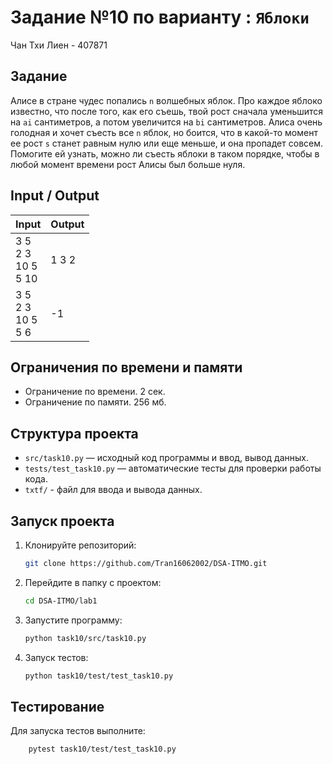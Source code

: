 # Задание №10 по варианту  : `Яблоки`
Чан Тхи Лиен - 407871

## Задание
Алисе в стране чудес попались `n` волшебных яблок.
Про каждое яблоко известно, что после того, как его съешь, твой рост сначала
уменьшится на `ai` сантиметров, а потом увеличится на `bi` сантиметров.
Алиса очень голодная и хочет съесть все `n` яблок, но боится, что в какой-то
момент ее рост `s` станет равным нулю или еще меньше, и она пропадет совсем.
Помогите ей узнать, можно ли съесть яблоки в таком порядке, чтобы
в любой момент времени рост Алисы был больше нуля.
## Input / Output 

| Input                         | Output |
|-------------------------------|--------|
| 3 5<br/>2 3<br/>10 5<br/>5 10 | 1 3 2  |
| 3 5<br/>2 3<br/>10 5<br/>5 6  | -1     |


## Ограничения по времени и памяти

- Ограничение по времени. 2 сек.
- Ограничение по памяти. 256 мб.

## Структура проекта
- `src/task10.py` — исходный код программы и ввод, вывод данных.
- `tests/test_task10.py` — автоматические тесты для проверки работы кода.
- `txtf/` - файл для ввода и вывода данных.
## Запуск проекта
1. Клонируйте репозиторий:
   ```bash
   git clone https://github.com/Tran16062002/DSA-ITMO.git
   ```
2. Перейдите в папку с проектом:
   ```bash
   cd DSA-ITMO/lab1
   ```
3. Запустите программу:
   ```bash
   python task10/src/task10.py
   ```

4. Запуск тестов:
   ```bash
   python task10/test/test_task10.py
   ```
## Тестирование
Для запуска тестов выполните:
```bash
    pytest task10/test/test_task10.py
```

